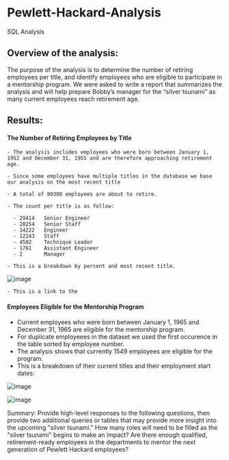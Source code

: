 # Pewlett-Hackard-Analysis
SQL Analysis
## Overview of the analysis:

The purpose of the analysis is to determine the number of retiring employees per title, and identify employees who are eligible to participate in a mentorship program. 
We were asked to write a report that summarizes the analysis and will help prepare Bobby’s manager for the “silver tsunami” as many current employees reach retirement age.

## Results: 

  #### The Number of Retiring Employees by Title
    
    - The analysis includes employees who were born between January 1, 1952 and December 31, 1955 and are therefore approaching retirement age.
    
    - Since some employees have multiple titles in the database we base our analysis on the most recent title
    
    - A total of 90398 employees are about to retire.
    
    - The count per title is as follow:
    
      - 29414	Senior Engineer
      - 28254	Senior Staff
      - 14222	Engineer
      - 12243	Staff
      - 4502	Technique Leader
      - 1761	Assistant Engineer
      - 2	    Manager

  	- This is a breakdown by percent and most recent title.	
   ![image](https://user-images.githubusercontent.com/91682586/143709971-2404a257-cfd5-40dd-8069-d4dac1838e3c.png)

    - This is a link to the  
  
  #### Employees Eligible for the Mentorship Program
  
   - Current employees who were born between January 1, 1965 and December 31, 1965 are eligible for the mentorship program.
   - For duplicate employeees in the dataset we used the first occurence in the table sorted by employee number.
   - The analysis shows that currently 1549 employees are eligible for the program. 
   - This is a breakdown of their current titles and their employment start dates:
      
   ![image](https://user-images.githubusercontent.com/91682586/143691916-cfbadb74-4fc0-4c78-80de-cd6eaf874497.png)
   
   ![image](https://user-images.githubusercontent.com/91682586/143698815-d82961fb-9582-4f35-ab03-476ab0ad2ad3.png)

    
Summary: Provide high-level responses to the following questions, then provide two additional queries or tables that may provide more insight into the upcoming "silver tsunami."
How many roles will need to be filled as the "silver tsunami" begins to make an impact?
Are there enough qualified, retirement-ready employees in the departments to mentor the next generation of Pewlett Hackard employees?
